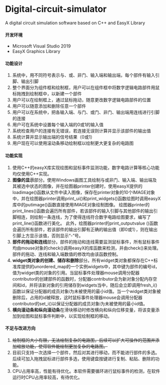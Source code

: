 # Digital-circuit-simulator
A digital circuit simulation software based on C++ and EasyX Library

#### 开发环境
* Microsoft Visual Studio 2019
* EasyX Graphics Library

#### 功能设计
1. 系统中，用不同符号表示与、或、非门、输入端和输出端，每个部件有输入引脚、输出引脚
2. 整个界面分为组件框和绘制框，用户可以在组件框中将数字逻辑电路部件用鼠标拖拽到绘制框中，以新建一个部件
3. 用户可以在绘制框上，通过鼠标拖动，随意更改数字逻辑电路部件的位置
4. 用户可以随意添加和删除任意一个部件
5. 用户可以在系统中，把各输入端、与门、或门、非门、输出端用连线进行引脚的连接
6. 用户可在系统中设置每个输入端的0或1的输入值
7. 系统检查用户的连接有无错误，若连接无误则计算并显示该部件的输出值
8. 系统计算并显示输出端的信号结果（0或1）
9. 用户现在可以使用滚动条移动绘制框以绘制更大更复杂的电路图

#### 功能实现
1. 使用C++的easyX库实现绘图和鼠标事件监测功能，数字电路计算等核心功能均仅使用C++实现。
2. **图像的显示**部分。使用Windows画图工具绘制与或非门、输入端、输出端及其被选中状态的图像，并在绘图器printer创建时，使用easyX提供的loadimage()函数从文件中读入图像，保存在printer对象的10个IMAGE对象中，并在绘图器printer调用print_ui()和print_widgets()函数绘图时调用easyX库中的putimage()函数直接使用IMAGE对象绘制图像。
绘图器printer的print_lines()函数会遍历所有部件，若该部件的输入引脚与其他部件的输出引脚相连，则绘制一条连线，为了使得连线符合数字电路绘图要求，编写了print_line()函数进行美化。
此外，绘图器printer的print_outputvalue ()函数会遍历所有部件，若该部件的输出引脚有正确的输出值（即0或1），则在输出引脚上方显示该值，否则显示“-”号。
3. **部件的拖动和连线**部分。部件的拖动和连线需要监测鼠标事件，所有鼠标事件均由mouse对象的check()调用easyX的库函数来检测，并由check()来处理。部件的拖动、连线和输入端数值的修改均由该函数控制。
4. **widget类对象的创建、储存和删除**部分。所有widget类对象都保存在C++标准库提供的unordered_map的一个实例widgets中，其中键为部件的编号id，值为widget类的对象的引用。当鼠标事件处理器mouse调用分配器contributor的创建部件的函数时，分配器contributor会为新对象分配内存空间和id，并将该新对象的引用储存到widgets当中，随后会立即调用fresh_i()函数以保证分配器的成员对象i为未被使用的最小id值。当一个widget类对象被删除后，占用的id被释放，这时鼠标事件处理器mouse会调用分配器contributor的set_i()以保证分配器的成员对象i为未被使用的最小id值。
5. **横向滚动条和纵向滚动条**在滑块移动时修改横向和纵向位移变量，将该变量添加到绘图和鼠标事件判断中，以实现绘制框的移动。

#### 不足与改进方向
1. ~~绘制框的大小有限，无法绘制复杂的电路图，后续可以扩大可操作的范围并添加缩放功能，使得软件能绘制更加复杂的电路图。~~
2. 目前只支持一次选择一个部件，然后对其进行移动，而不能进行部件的多选。后续可加入拖拽鼠标进行部件多选，使用键盘按键进行复制、粘贴、删除的功能。
3. CPU占用率高，性能有待优化。本软件需要循环进行鼠标事件的检测，在软件运行时CPU占用率较高，有待优化。